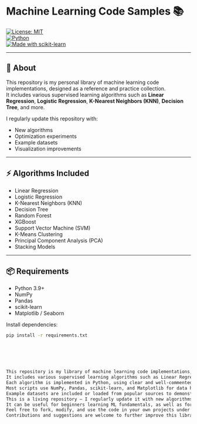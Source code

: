 # Machine Learning Code Samples 📚  

[![License: MIT](https://img.shields.io/badge/License-MIT-yellow.svg)](LICENSE)  
[![Python](https://img.shields.io/badge/Python-3.9%2B-blue)](#)  
[![Made with scikit-learn](https://img.shields.io/badge/Made%20with-scikit--learn-orange)](https://scikit-learn.org/)  

---

## 📖 About  
This repository is my personal library of machine learning code implementations, designed as a reference and practice collection.  
It includes various supervised learning algorithms such as **Linear Regression**, **Logistic Regression**, **K-Nearest Neighbors (KNN)**, **Decision Tree**, and more.  

I regularly update this repository with:
- New algorithms  
- Optimization experiments  
- Example datasets  
- Visualization improvements  

---

## ⚡ Algorithms Included
- Linear Regression  
- Logistic Regression  
- K-Nearest Neighbors (KNN)  
- Decision Tree  
- Random Forest  
- XGBoost  
- Support Vector Machine (SVM)  
- K-Means Clustering  
- Principal Component Analysis (PCA)  
- Stacking Models  

---

## 📦 Requirements  
- Python 3.9+  
- NumPy  
- Pandas  
- scikit-learn  
- Matplotlib / Seaborn  

Install dependencies:  
```bash
pip install -r requirements.txt






This repository is my library of machine learning code implementations, designed as a reference and practice collection.
It includes various supervised learning algorithms such as Linear Regression, Logistic Regression, K-Nearest Neighbors (KNN), Decision Tree, Random Forest, and more.
Each algorithm is implemented in Python, using clear and well-commented code for easy understanding and reuse.
Most scripts use NumPy, Pandas, scikit-learn, and Matplotlib for data handling, model training, and visualization.
Example datasets are included or loaded from popular sources to demonstrate how each algorithm works in practice.
This is a living repository — I regularly update it with new algorithms, optimizations, and experiments.
It can be useful for beginners learning ML fundamentals, as well as for experienced users looking for quick reference code.
Feel free to fork, modify, and use the code in your own projects under the terms of the license.
Contributions and suggestions are welcome to further improve this library.
